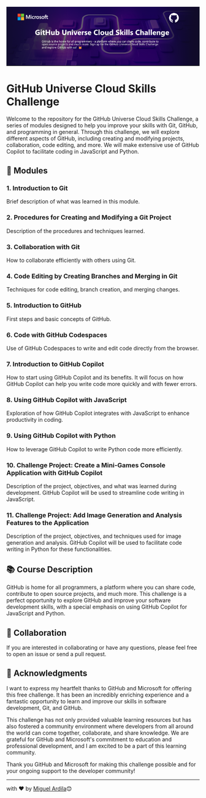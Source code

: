 <p align="center">
  <img alt="png" src="./assets/Github.png"/>
</p>

# GitHub Universe Cloud Skills Challenge

Welcome to the repository for the GitHub Universe Cloud Skills Challenge, a series of modules designed to help you improve your skills with Git, GitHub, and programming in general. Through this challenge, we will explore different aspects of GitHub, including creating and modifying projects, collaboration, code editing, and more. We will make extensive use of GitHub Copilot to facilitate coding in JavaScript and Python.

## 🚀 Modules

### 1. Introduction to Git
Brief description of what was learned in this module.

### 2. Procedures for Creating and Modifying a Git Project
Description of the procedures and techniques learned.

### 3. Collaboration with Git
How to collaborate efficiently with others using Git.

### 4. Code Editing by Creating Branches and Merging in Git
Techniques for code editing, branch creation, and merging changes.

### 5. Introduction to GitHub
First steps and basic concepts of GitHub.

### 6. Code with GitHub Codespaces
Use of GitHub Codespaces to write and edit code directly from the browser.

### 7. Introduction to GitHub Copilot
How to start using GitHub Copilot and its benefits. It will focus on how GitHub Copilot can help you write code more quickly and with fewer errors.

### 8. Using GitHub Copilot with JavaScript
Exploration of how GitHub Copilot integrates with JavaScript to enhance productivity in coding.

### 9. Using GitHub Copilot with Python
How to leverage GitHub Copilot to write Python code more efficiently.

### 10. Challenge Project: Create a Mini-Games Console Application with GitHub Copilot
Description of the project, objectives, and what was learned during development. GitHub Copilot will be used to streamline code writing in JavaScript.

### 11. Challenge Project: Add Image Generation and Analysis Features to the Application
Description of the project, objectives, and techniques used for image generation and analysis. GitHub Copilot will be used to facilitate code writing in Python for these functionalities.

## 📚 Course Description
GitHub is home for all programmers, a platform where you can share code, contribute to open source projects, and much more. This challenge is a perfect opportunity to explore GitHub and improve your software development skills, with a special emphasis on using GitHub Copilot for JavaScript and Python.

## 🤝 Collaboration
If you are interested in collaborating or have any questions, please feel free to open an issue or send a pull request.

## 🎁 Acknowledgments
I want to express my heartfelt thanks to GitHub and Microsoft for offering this free challenge. It has been an incredibly enriching experience and a fantastic opportunity to learn and improve our skills in software development, Git, and GitHub.

This challenge has not only provided valuable learning resources but has also fostered a community environment where developers from all around the world can come together, collaborate, and share knowledge. We are grateful for GitHub and Microsoft's commitment to education and professional development, and I am excited to be a part of this learning community.

Thank you GitHub and Microsoft for making this challenge possible and for your ongoing support to the developer community!

---

with ❤️ by [Miguel Ardila](https://github.com/miguel-ardila)😊
